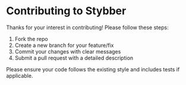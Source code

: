 # Contributing to Stybber

Thanks for your interest in contributing! Please follow these steps:

1. Fork the repo
2. Create a new branch for your feature/fix
3. Commit your changes with clear messages
4. Submit a pull request with a detailed description

Please ensure your code follows the existing style and includes tests if applicable.
